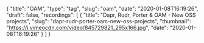 {
  "title": "OAM",
  "type": "tag",
  "slug": "oam",
  "date": "2020-01-08T16:19:26",
  "draft": false,
  "recordings": [
    {
      "title": "Dapr, Rudr, Porter & OAM - New OSS projects",
      "slug": "dapr-rudr-porter-oam-new-oss-projects",
      "thumbnail": "https://i.vimeocdn.com/video/845729821_295x166.jpg",
      "date": "2020-01-08T16:19:26"
    }
  ]
}